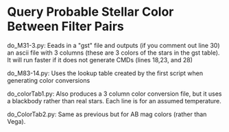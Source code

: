 # Query Probable Stellar Color Between Filter Pairs

do_M31-3.py: Eeads in a "gst" file and outputs (if you comment out line 30) 
an ascii file with 3 columns (these are 3 colors of the stars in the gst table). 
It will run faster if it does not generate CMDs (lines 18,23, and 28)

do_M83-14.py: Uses the lookup table created by the first script when generating 
color conversions

do_colorTab1.py: Also produces a 3 column color conversion file, but it uses a blackbody
rather than real stars. Each line is for an assumed temperature.

do_ColorTab2.py: Same as previous but for AB mag colors (rather than Vega).


